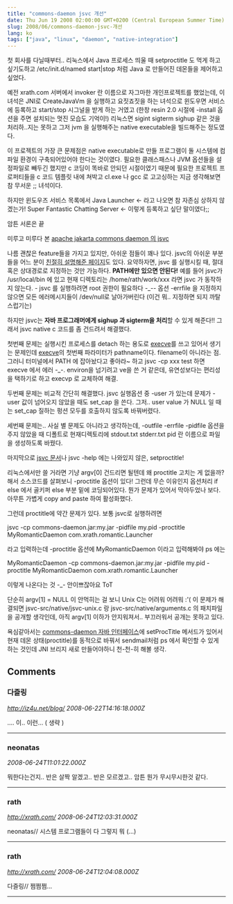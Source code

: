 ```yaml
---
title: "commons-daemon jsvc 개선"
date: Thu Jun 19 2008 02:00:00 GMT+0200 (Central European Summer Time)
slug: 2008/06/commons-daemon-jsvc-개선
lang: ko
tags: ["java", "linux", "daemon", "native-integration"]
---
```


첫 회사를 다닐때부터.. 리눅스에서 Java 프로세스 띄울 때 setproctitle 도 먹게 하고 싶기도하고
/etc/init.d/named start|stop 처럼 Java 로 만들어진 데몬들을 제어하고 싶었다. 

예전 xrath.com 서버에서 invoker 란 이름으로 자그마한 개인프로젝트를 했었는데, 이녀석은 JNI로 CreateJavaVm 을 실행하고 요짓죠짓을 하는 녀석으로 윈도우면 서비스에 등록하고 start/stop 시그널을 받게 하는 거였고 (한창 resin 2.0 시절에 -install 옵션을 주면 설치되는 멋진 모습도 기억이!) 리눅스면 sigint sigterm sighup 같은 것을 처리하..지는 못하고 그저 jvm 을 실행해주는 native executable을 빌드해주는 정도였다. 

이 프로젝트의 가장 큰 문제점은 native executable로 만들 프로그램이 돌 시스템에 컴파일 환경이 구축되어있어야 한다는 것이였다.  필요한 클래스패스나 JVM 옵션들을 설정파일로 빼두긴 했지만 c 코딩이 똑바로 안되던 시절이였기 때문에 필요한 프로젝트 프로퍼티들을 c 코드 템플릿 내에 쳐박고 cl.exe 나 gcc 로 고고싱하는 지금 생각해보면 참 무서운 ;; 녀석이다. 

하지만 윈도우즈 서비스 목록에서 Java Launcher <- 라고 나오면 참 자존심 상하지 않겠는가!
Super Fantastic Chatting Server <- 이렇게 등록하고 싶단 말이였다;; 

암튼 서론은 끝

미루고 미루다 본 [apache jakarta commons daemon 의 jsvc](http://commons.apache.org/daemon/jsvc.html)

나름 괜찮은 feature들을 가지고 있지만, 아쉬운 점들이 꽤나 있다.
jsvc의 아쉬운 부분들을 어느 분이 [친절히 설명해준 페이지](http://home.thatbox.net/~k4thryn/code/jsvc.html)도 있다. 요약하자면,
jsvc 를 실행시킬 때, 절대 혹은 상대경로로 지정하는 것만 가능하다. **PATH에만 있으면 안된다!** 예를 들어 jsvc가 /usr/local/bin 에 있고 현재 디렉토리는 /home/rath/work/xxx 라면 jsvc 가 동작하지 않는다. - jsvc 를 실행하려면 root 권한이 필요하다 -_-- 옵션 -errfile 을 지정하지 않으면 모든 에러메시지들이 /dev/null로 날아가버린다 (이건 뭐.. 지정하면 되지 까탈스럽기는)

하지만 jsvc는 **자바 프로그래머에게 sighup 과 sigterm을 처리**할 수 있게 해준다!!
그래서 jsvc native c 코드를 좀 건드려서 해결했다.

첫번째 문제는 실행시킨 프로세스를 detach 하는 용도로 [execve](http://docs.sun.com/app/docs/doc/816-5167/6mbb2jaf1?l=ko&a=view)를 쓰고 있어서 생기는 문제인데 [execve](http://docs.sun.com/app/docs/doc/816-5167/6mbb2jaf1?l=ko&a=view)의 첫번째 파라미터가 pathname이다. filename이 아니라는 점. 그러니 터미널에서 PATH 에 잡아놨다고 좋아라~ 하고 jsvc -cp xxx test 하면 execve 에서 에러 -_-.
environ을 넘기려고 ve을 쓴 거 같은데, 유연성보다는 편리성을 택하기로 하고 execvp 로 교체하여 해결.

두번째 문제는 비교적 간단히 해결했다. jsvc 실행옵션 중 -user 가 있는데 문제가 -user 값이 넘어오지 않았을 때도 set_cap 을 쓴다. 그저.. user value 가 NULL 일 때는 set_cap 질하는 펑션 모두를 호출하지 않도록 바꿔버렸다.

세번째 문제는.. 사실 별 문제도 아니라고 생각하는데, -outfile -errfile -pidfile 옵션을 주지 않았을 때 디폴트로 현재디렉토리에 stdout.txt stderr.txt pid 란 이름으로 파일을 생성하도록 바꿨다.

마지막으로 [jsvc 문서](http://commons.apache.org/daemon/jsvc.html)나 jsvc -help 에는 나와있지 않은, setproctitle!

리눅스에서만 쓸 거라면 기냥 argv[0] 건드리면 될텐데 왜 proctitle 고치는 게 없을까? 해서 소스코드를 살펴보니 -proctitle 옵션이 있다! 그런데 무슨 이유인지 옵션처리 if else 에서 골키퍼 else 부분 밑에 코딩되어있다. 뭔가 문제가 있어서 막아두었나 보다. 아무튼 가볍게 copy and paste 하여 활성화했다.

그런데 proctitle에 약간 문제가 있다. 보통 jsvc로 실행하려면

jsvc -cp commons-daemon.jar:my.jar -pidfile my.pid -proctitle MyRomanticDaemon com.xrath.romantic.Launcher 

라고 입력하는데 -proctitle 옵션에 MyRomanticDaemon 이라고 입력해봐야 ps 에는

MyRomanticDaemon -cp commons-daemon.jar:my.jar -pidfile my.pid -proctitle MyRomanticDaemon com.xrath.romantic.Launcher 

이렇게 나온다는 것 -_-
안이쁘잖아요 ToT

단순히 argv[1] = NULL 이 안먹히는 걸 보니 Unix C는 어려워 어려워 :'(
이 문제가 해결되면 jsvc-src/native/jsvc-unix.c 랑 jsvc-src/native/arguments.c 의 패치파일을 공개할 생각인데, 아직 argv[1] 이하가 안지워져서.. 부끄러워서 공개는 못하고 있다.

욕심같아서는 [commons-daemon 자바 인터페이스](/devdoc/jsvc/)에 setProcTitle 메서드가 있어서 현재 데몬 상태(proctitle)를 동적으로 바꿔서 sendmail처럼 ps 에서 확인할 수 있게 하는 것인데 JNI 브리지 새로 만들어야하니 천-천-히 해볼 생각.

## Comments

### 다즐링
*http://iz4u.net/blog/*
*2008-06-22T14:16:18.000Z*

....  이.. 이런... ( 생략 )

---

### neonatas
*2008-06-24T11:01:22.000Z*

뭐한다는건지.. 반은 살짝 알겠고.. 반은 모르겠고.. 암튼 뭔가 무시무시한것 같다.

---

### rath
*http://xrath.com/*
*2008-06-24T12:03:31.000Z*

neonatas// 시스템 프로그램들이 다 그렇지 뭐 (...)

---

### rath
*http://xrath.com/*
*2008-06-24T12:04:08.000Z*

다즐링// 쩜쩜쩜...

---

